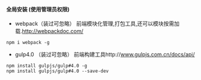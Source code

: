 

#### 全局安装 (使用管理员权限)

-	webpack（装过可忽略） 前端模块化管理,打包工具,还可以模块按需加载.http://webpackdoc.com/

```
npm i webpack -g
```

-	gulp4.0 （装过可忽略） 前端构建工具http://www.gulpjs.com.cn/docs/api/

```
npm install gulpjs/gulp#4.0 -g
npm install gulpjs/gulp#4.0 --save-dev
```

